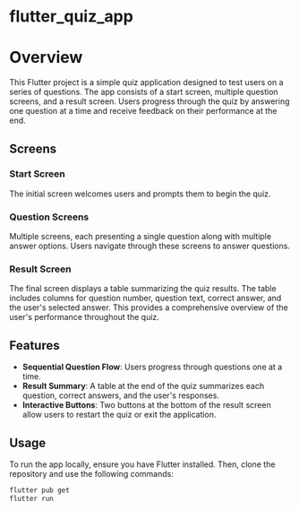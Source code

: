# flutter_quiz_app
# Overview

This Flutter project is a simple quiz application designed to test users on a series of questions. The app consists of a start screen, multiple question screens, and a result screen. Users progress through the quiz by answering one question at a time and receive feedback on their performance at the end.

## Screens

### Start Screen

The initial screen welcomes users and prompts them to begin the quiz.

### Question Screens

Multiple screens, each presenting a single question along with multiple answer options. Users navigate through these screens to answer questions.

### Result Screen

The final screen displays a table summarizing the quiz results. The table includes columns for question number, question text, correct answer, and the user's selected answer. This provides a comprehensive overview of the user's performance throughout the quiz.

## Features

- **Sequential Question Flow**: Users progress through questions one at a time.
- **Result Summary**: A table at the end of the quiz summarizes each question, correct answers, and the user's responses.
- **Interactive Buttons**: Two buttons at the bottom of the result screen allow users to restart the quiz or exit the application.

## Usage

To run the app locally, ensure you have Flutter installed. Then, clone the repository and use the following commands:

```bash
flutter pub get
flutter run
